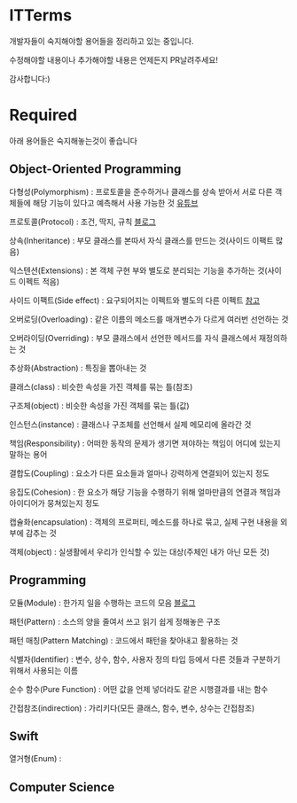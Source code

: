 # ITTerms
개발자들이 숙지해야할 용어들을 정리하고 있는 중입니다.

수정해야할 내용이나 추가해야할 내용은 언제든지 PR날려주세요!

감사합니다:)

# Required
아래 용어들은 숙지해놓는것이 좋습니다

## Object-Oriented Programming
다형성(Polymorphism) : 프로토콜을 준수하거나 클래스를 상속 받아서 서로 다른 객체들에 해당 기능이 있다고 예측해서 사용 가능한 것 [유튜브](https://www.youtube.com/watch?v=xlUwf3pDHyc)

프로토콜(Protocol) : 조건, 딱지, 규칙 [블로그](https://www.kiljh.me/entry/Swift-4-Protocol-and-Polymorphism?category=789247)

상속(Inheritance) : 부모 클래스를 본따서 자식 클래스를 만드는 것(사이드 이팩트 많음)

익스텐션(Extensions) : 본 객체 구현 부와 별도로 분리되는 기능을 추가하는 것(사이드 이펙트 적음)

사이드 이팩트(Side effect) : 요구되어지는 이펙트와 별도의 다른 이펙트 [참고](https://m.blog.naver.com/PostView.nhn?blogId=ljc8808&logNo=220514138679&proxyReferer=https%3A%2F%2Fwww.google.com%2F)

오버로딩(Overloading) : 같은 이름의 메소드를 매개변수가 다르게 여러번 선언하는 것

오버라이딩(Overriding) : 부모 클래스에서 선언한 메서드를 자식 클래스에서 재정의하는 것

추상화(Abstraction) : 특징을 뽑아내는 것

클래스(class) : 비슷한 속성을 가진 객체를 묶는 틀(참조)

구조체(object) : 비슷한 속성을 가진 객체를 묶는 틀(값)

인스턴스(instance) : 클래스나 구조체를 선언해서 실제 메모리에 올라간 것

책임(Responsibility) : 어떠한 동작의 문제가 생기면 져야하는 책임이 어디에 있는지 말하는 용어

결합도(Coupling) : 요소가 다른 요소들과 얼마나 강력하게 연결되어 있는지 정도

응집도(Cohesion) : 한 요소가 해당 기능을 수행하기 위해 얼마만큼의 연결과 책임과 아이디어가 뭉쳐있는지 정도

캡슐화(encapsulation) : 객체의 프로퍼티, 메소드를 하나로 묶고, 실제 구현 내용을 외부에 감추는 것

객체(object) : 실생활에서 우리가 인식할 수 있는 대상(주체인 내가 아닌 모든 것)


## Programming
모듈(Module) : 한가지 일을 수행하는 코드의 모음 [블로그](https://www.kiljh.me/entry/%EC%8A%A4%EC%9C%84%ED%94%84%ED%8A%B8-%EB%AA%A8%EB%93%88%EA%B3%BC-%EB%AA%A8%EB%93%88%ED%99%94)

패턴(Pattern) : 소스의 양을 줄여서 쓰고 읽기 쉽게 정해놓은 구조

패턴 매칭(Pattern Matching) : 코드에서 패턴을 찾아내고 활용하는 것

식별자(Identifier) : 변수, 상수, 함수, 사용자 정의 타입 등에서 다른 것들과 구분하기 위해서 사용되는 이름

순수 함수(Pure Function) : 어떤 값을 언제 넣더라도 같은 시행결과를 내는 함수

간접참조(indirection) : 가리키다(모든 클래스, 함수, 변수, 상수는 간접참조)

## Swift
열거형(Enum) : 

## Computer Science

